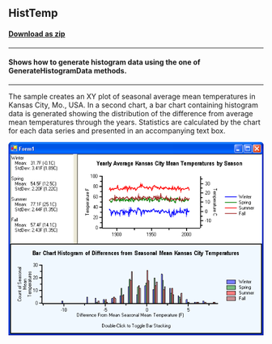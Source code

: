 ## HistTemp
#### [Download as zip](https://minhaskamal.github.io/DownGit/#/home?url=https://github.com/GrapeCity/ComponentOne-WinForms-Samples/tree/master/NetFramework\Charts\CS\HistTemp)
____
#### Shows how to generate histogram data using the one of GenerateHistogramData methods.
____
The sample creates an XY plot of seasonal average mean temperatures in Kansas City, Mo., USA.
In a second chart, a bar chart containing histogram data is generated showing the distribution of the difference from average mean temperatures through the years. Statistics are calculated by the chart for each data series and presented in an accompanying text box.

![screenshot](screenshot.png)
